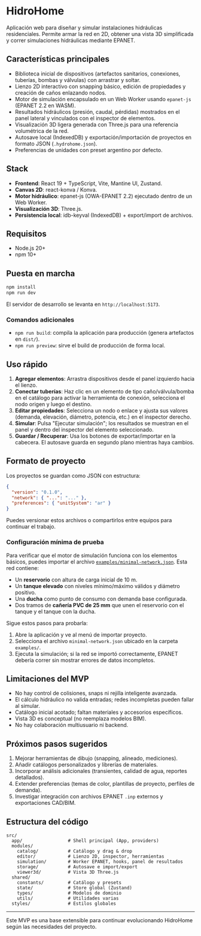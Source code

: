 # HidroHome

Aplicación web para diseñar y simular instalaciones hidráulicas residenciales. Permite armar la red en 2D, obtener una vista 3D simplificada y correr simulaciones hidráulicas mediante EPANET.

## Características principales

- Biblioteca inicial de dispositivos (artefactos sanitarios, conexiones, tuberías, bombas y válvulas) con arrastrar y soltar.
- Lienzo 2D interactivo con snapping básico, edición de propiedades y creación de caños enlazando nodos.
- Motor de simulación encapsulado en un Web Worker usando `epanet-js` (EPANET 2.2 en WASM).
- Resultados hidráulicos (presión, caudal, pérdidas) mostrados en el panel lateral y vinculados con el inspector de elementos.
- Visualización 3D ligera generada con Three.js para una referencia volumétrica de la red.
- Autosave local (IndexedDB) y exportación/importación de proyectos en formato JSON (`.hydrohome.json`).
- Preferencias de unidades con preset argentino por defecto.

## Stack

- **Frontend**: React 19 + TypeScript, Vite, Mantine UI, Zustand.
- **Canvas 2D**: react-konva / Konva.
- **Motor hidráulico**: epanet-js (OWA-EPANET 2.2) ejecutado dentro de un Web Worker.
- **Visualización 3D**: Three.js.
- **Persistencia local**: idb-keyval (IndexedDB) + export/import de archivos.

## Requisitos

- Node.js 20+
- npm 10+

## Puesta en marcha

```bash
npm install
npm run dev
```

El servidor de desarrollo se levanta en `http://localhost:5173`.

### Comandos adicionales

- `npm run build`: compila la aplicación para producción (genera artefactos en `dist/`).
- `npm run preview`: sirve el build de producción de forma local.

## Uso rápido

1. **Agregar elementos**: Arrastra dispositivos desde el panel izquierdo hacia el lienzo.
2. **Conectar tuberías**: Haz clic en un elemento de tipo caño/válvula/bomba en el catálogo para activar la herramienta de conexión, selecciona el nodo origen y luego el destino.
3. **Editar propiedades**: Selecciona un nodo o enlace y ajusta sus valores (demanda, elevación, diámetro, potencia, etc.) en el inspector derecho.
4. **Simular**: Pulsa "Ejecutar simulación"; los resultados se muestran en el panel y dentro del inspector del elemento seleccionado.
5. **Guardar / Recuperar**: Usa los botones de exportar/importar en la cabecera. El autosave guarda en segundo plano mientras haya cambios.

## Formato de proyecto

Los proyectos se guardan como JSON con estructura:

```json
{
  "version": "0.1.0",
  "network": { "...": "..." },
  "preferences": { "unitSystem": "ar" }
}
```

Puedes versionar estos archivos o compartirlos entre equipos para continuar el trabajo.

### Configuración mínima de prueba

Para verificar que el motor de simulación funciona con los elementos básicos, puedes importar el archivo
[`examples/minimal-network.json`](examples/minimal-network.json). Esta red contiene:

- Un **reservorio** con altura de carga inicial de 10 m.
- Un **tanque elevado** con niveles mínimo/máximo válidos y diámetro positivo.
- Una **ducha** como punto de consumo con demanda base configurada.
- Dos tramos de **cañería PVC de 25 mm** que unen el reservorio con el tanque y el tanque con la ducha.

Sigue estos pasos para probarla:

1. Abre la aplicación y ve al menú de importar proyecto.
2. Selecciona el archivo `minimal-network.json` ubicado en la carpeta `examples/`.
3. Ejecuta la simulación; si la red se importó correctamente, EPANET debería correr sin mostrar errores de datos incompletos.

## Limitaciones del MVP

- No hay control de colisiones, snaps ni rejilla inteligente avanzada.
- El cálculo hidráulico no valida entradas; redes incompletas pueden fallar al simular.
- Catálogo inicial acotado; faltan materiales y accesorios específicos.
- Vista 3D es conceptual (no reemplaza modelos BIM).
- No hay colaboración multiusuario ni backend.

## Próximos pasos sugeridos

1. Mejorar herramientas de dibujo (snapping, alineado, mediciones).
2. Añadir catálogos personalizados y librerías de materiales.
3. Incorporar análisis adicionales (transientes, calidad de agua, reportes detallados).
4. Extender preferencias (temas de color, plantillas de proyecto, perfiles de demanda).
5. Investigar integración con archivos EPANET `.inp` externos y exportaciones CAD/BIM.

## Estructura del código

```
src/
  app/                 # Shell principal (App, providers)
  modules/
    catalog/           # Catálogo y drag & drop
    editor/            # Lienzo 2D, inspector, herramientas
    simulation/        # Worker EPANET, hooks, panel de resultados
    storage/           # Autosave e import/export
    viewer3d/          # Vista 3D Three.js
  shared/
    constants/         # Catálogo y presets
    state/             # Store global (Zustand)
    types/             # Modelos de dominio
    utils/             # Utilidades varias
  styles/              # Estilos globales
```

---

Este MVP es una base extensible para continuar evolucionando HidroHome según las necesidades del proyecto.
